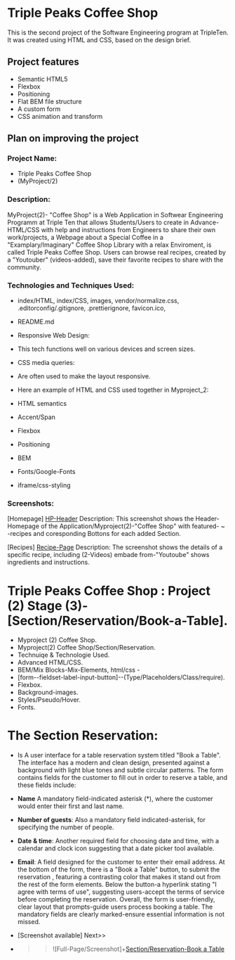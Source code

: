 # Triple Peaks Coffee Shop

This is the second project of the Software Engineering program at TripleTen. It was created using HTML and CSS, based on the design brief.

## Project features

- Semantic HTML5
- Flexbox
- Positioning
- Flat BEM file structure
- A custom form
- CSS animation and transform

## Plan on improving the project

### Project Name: 

- Triple Peaks Coffee Shop
- (MyProject/2)

### Description:

MyProject(2)- "Coffee Shop" is a Web Application in Softwear Engineering Programm at Triple Ten that allows Students/Users to create in Advance-HTML/CSS with help and instructions from Engineers to share their own work/projects, a Webpage about a Special Coffee in a "Examplary/Imaginary" Coffee Shop Library with a relax Enviroment, is called Triple Peaks Coffee Shop. Users can browse real recipes, created by a "Youtouber" (videos-added), save their favorite recipes to share with the community.

### Technologies and Techniques Used:



- index/HTML, index/CSS, images, vendor/normalize.css, .editorconfig/.gitignore, .prettierignore, favicon.ico,
- README.md

- Responsive Web Design: 
- This tech functions well on various devices and screen sizes.
- CSS media queries: 
- Are often used to make the layout responsive.

- Here an example of HTML and CSS used together in Myproject_2:
- HTML semantics
- Accent/Span
- Flexbox
- Positioning
- BEM
- Fonts/Google-Fonts
- iframe/css-styling


### Screenshots:

[Homepage] [HP-Header](images/screenshot_1.png)
Description: This screenshot shows the Header-Homepage of the Application/Myproject(2)-"Coffee Shop" with featured- ~ -recipes and coresponding Bottons for each added Section.

[Recipes] [Recipe-Page](images/screenshot_2.png) 
Description: The screenshot shows the details of a specific recipe, including (2-Videos) embade from-"Youtoube" shows ingredients and instructions.

# Triple Peaks Coffee Shop :  Project (2) Stage (3)-[Section/Reservation/Book-a-Table].
- Myproject (2) Coffee Shop.
- Myproject(2) Coffee Shop/Section/Reservation.
- Technuiqe & Technologie Used.
- Advanced HTML/CSS.
- BEM/Mix Blocks-Mix-Elements, html/css - 
- [form--fieldset-label-input-button]--(Type/Placeholders/Class/require).
- Flexbox.
- Background-images.
- Styles/Pseudo/Hover.
- Fonts.

# The Section Reservation:
- Is A user interface for a table reservation system titled "Book a Table". The interface has a modern and clean design, presented against a background with light blue tones and subtle circular patterns.
The form contains fields for the customer to fill out in order to reserve a table, and these fields include:
- **Name** A mandatory field-indicated asterisk (*), where the customer would enter their first and last name.
- **Number of guests**: Also a mandatory field indicated-asterisk, for specifying the number of people.
- **Date & time**: Another required field for choosing date and time, with a calendar and clock icon suggesting that a date picker tool available.
- **Email**: A field designed for the customer to enter their email address.
At the bottom of the form, there is a "Book a Table" button, to submit the reservation , featuring a contrasting color that makes it stand out from the rest of the form elements.
Below the button-a hyperlink stating "I agree with terms of use", suggesting users-accept the terms of service before completing the reservation.
Overall, the form is user-friendly, clear layout that prompts-guide users process booking a table. The mandatory fields are clearly marked-ensure essential information is not missed.

- [Screenshot available] Next>>
- >> ![Full-Page/Screenshot]+[Section/Reservation-Book a Table](Screenshot-Reservation.png)



